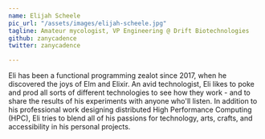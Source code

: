 ```yaml
---
name: Elijah Scheele
pic_url: "/assets/images/elijah-scheele.jpg"
tagline: Amateur mycologist, VP Engineering @ Drift Biotechnologies
github: zanycadence
twitter: zanycadence

---
```

Eli has been a functional programming zealot since 2017, when he discovered the joys of Elm and Elixir. An avid technologist, Eli likes to poke and prod all sorts of different technologies to see how they work - and to share the results of his experiments with anyone who'll listen. In addition to his professional work designing distributed High Performance Computing (HPC), Eli tries to blend all of his passions for technology, arts, crafts, and accessibility in his personal projects.